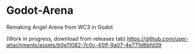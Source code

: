 # Godot-Arena
Remaking Angel Arena from WC3 in Godot

(Work in progress, download from releases tab)
https://github.com/user-attachments/assets/b0e11082-7c0c-45ff-9a07-4e771d6bfd39

